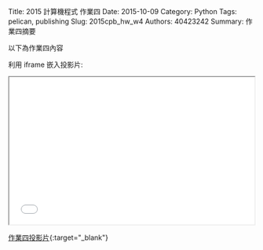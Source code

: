 Title: 2015 計算機程式 作業四
Date: 2015-10-09
Category: Python
Tags: pelican, publishing
Slug: 2015cpb_hw_w4
Authors: 40423242
Summary: 作業四摘要

以下為作業四內容

利用 iframe 嵌入投影片:

<iframe src="40423242_cp_w4_p.html" width="500" height="300"></iframe>

[作業四投影片](40423242_cp_w4_p.html){:target="_blank"}
